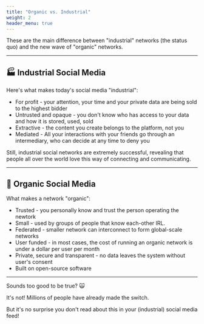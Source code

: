 ```yaml
---
title: "Organic vs. Industrial"
weight: 2
header_menu: true
---
```


These are the main difference between "industrial" networks (the status quo) and the new wave of "organic" networks.

---

## 🏭 Industrial Social Media

Here's what makes today's social media "industrial":

 * For profit - your attention, your time and your private data are being sold to the highest bidder
 * Untrusted and opaque - you don't know who has access to your data and how it is stored, used, sold
 * Extractive - the content you create belongs to the platform, not you
 * Mediated - All your interactions with your friends go through an intermediary, who can decide at any time to deny you

Still, industrial social networks are extremely successful, revealing that people all over the world love this way of connecting and communicating.

---

## 🌱 Organic Social Media

What makes a network "organic":

 * Trusted - you personally know and trust the person operating the newtork
 * Small - used by groups of people that know each-other IRL.
 * Federated - smaller network can interconnect to form global-scale networks
 * User funded - in most cases, the cost of running an organic network is under a dollar per user per month
 * Private, secure and transparent - no data leaves the system without user's consent
 * Built on open-source software

---

Sounds too good to be true? 🙀

It's not! Millions of people have already made the switch.

But it's no surprise you don't read about this in your (industrial) social media feed!
